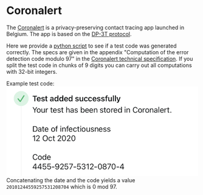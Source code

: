 # Coronalert

The [Coronalert][CA] is a privacy-preserving contact tracing app launched in Belgium. The app is based on the [DP-3T protocol][DP3T].

Here we provide a [python script](checkcode.py) to see if a test code was generated correctly. The specs are given in the appendix "Computation of the error detection code modulo 97" in the [Coronalert technical specification][CASD]. If you split the test code in chunks of 9 digits you can carry out all computations with 32-bit integers.


Example test code:
![coronalertcode](coronalert-code.png)
Concatenating the date and the code yields a value `20101244559257531208704` which is 0 mod 97.

[CA]: https://coronalert.be/en/
[CASD]: https://www.esat.kuleuven.be/cosic/sites/corona-app/
[DP3T]: https://github.com/DP-3T/documents
[CPe]: http://cbcrypto.org/
